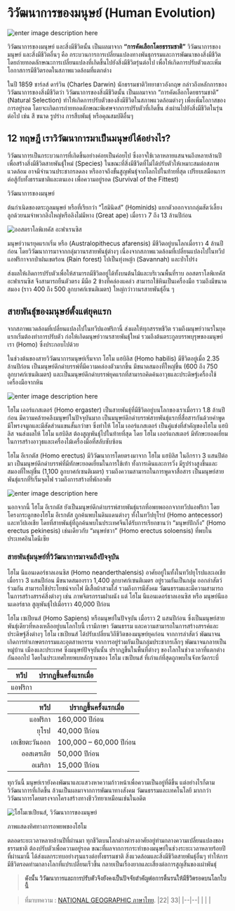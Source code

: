 วิวัฒนาการของมนุษย์ (Human Evolution)
===

![enter image description here](https://ngthai.com/app/uploads/2019/08/%E0%B8%A7%E0%B8%B4%E0%B8%A7%E0%B8%B1%E0%B8%92%E0%B8%99%E0%B8%B2%E0%B8%81%E0%B8%B2%E0%B8%A3%E0%B8%A1%E0%B8%99%E0%B8%B8%E0%B8%A9%E0%B8%A2%E0%B9%8C.jpg)

วิวัฒนาการของมนุษย์ และสิ่งมีชีวิตนั้น เป็นผลมาจาก **“การคัดเลือกโดยธรรมชาติ”**
วิวัฒนาการของมนุษย์ และสิ่งมีชีวิตอื่นๆ คือ กระบวนการการเปลี่ยนแปลงทางพันธุกรรมและการพัฒนาของสิ่งมีชีวิต โดยถ่ายทอดลักษณะการเปลี่ยนแปลงที่เกิดขึ้นไปยังสิ่งมีชีวิตรุ่นต่อไป เพื่อให้เกิดการปรับตัวและเพิ่มโอกาสการมีชีวิตรอดในสภาพแวดล้อมที่แตกต่าง

ในปี 1859 ชาร์ลส์ ดาร์วิน (Charles Darwin) นักธรรมชาติวิทยาชาวอังกฤษ กล่าวถึงหลักการของวิวัฒนาการของสิ่งมีชีวิตว่า วิวัฒนาการของสิ่งมีชีวิตนั้น เป็นผลมาจาก “การคัดเลือกโดยธรรมชาติ” (Natural Selection) ทำให้เกิดการปรับตัวของสิ่งมีชีวิตในสภาพแวดล้อมต่างๆ เพื่อเพิ่มโอกาสของการอยู่รอด โดยจะเกิดการถ่ายทอดลักษณะพิเศษจากการปรับตัวที่เกิดขึ้น ส่งผ่านไปยังสิ่งมีชีวิตในรุ่นต่อไป เช่น สี ขนาด รูปร่าง การสืบพันธุ์ หรือคุณสมบัติอื่นๆ

## 12 ทฤษฎี เราวิวัฒนาการมาเป็นมนุษย์ได้อย่างไร?

วิวัฒนาการเป็นกระบวนการที่เกิดขึ้นอย่างค่อยเป็นค่อยไป ซึ่งอาจใช้เวลาหลายแสนจนถึงหลายล้านปี เพื่อสร้างสิ่งมีชีวิตสายพันธุ์ใหม่ (Species) ในขณะที่สิ่งมีชีวิตที่ไม่ได้ปรับตัวให้เหมาะสมต่อสภาพแวดล้อม อาจมีจำนวนประชากรลดลง หรืออาจถึงขั้นสูญพันธุ์จากโลกไปในท้ายที่สุด เปรียบเสมือนการต่อสู้กับทั้งธรรมชาติและตนเอง เพื่อความอยู่รอด (Survival of the Fittest)

วิวัฒนาการของมนุษย์ 

ต้นกำเนิดของตระกูลมนุษย์ หรือที่เรียกว่า “โฮมินิดส์” (Hominids) แยกตัวออกจากกลุ่มสัตว์เลี้ยงลูกด้วยนมจำพวกลิงใหญ่หรือลิงไม่มีหาง (Great ape) เมื่อราว 7 ถึง 13 ล้านปีก่อน

![ออสตราโลพิเทคัส อะฟาเรนซิส](https://ngthai.com/app/uploads/2019/08/Australopithecus-Afarensis-768x963.jpg)

มนุษย์วานรยุคแรกเริ่ม หรือ (Australopithecus afarensis) มีชีวิตอยู่บนโลกเมื่อราว 4 ล้านปีก่อน โดยวิวัฒนาการมาจากกลุ่มวานรสายพันธุ์ต่างๆ เนื่องจากสภาพแวดล้อมที่เปลี่ยนแปลงไปในทวีปแอฟริกาจากป่าฝนเขตร้อน (Rain forest) ไปเป็นทุ่งหญ้า (Savannah) และป่าโปร่ง

ส่งผลให้เกิดการปรับตัวเพื่อให้สามารถมีชีวิตอยู่ได้ทั้งบนต้นไม้และบริเวณพื้นที่ราบ ออสตราโลพิเทคัส อะฟาเรนซิส จึงสามารถยืนตัวตรง มีมือ 2 ข้างที่คล่องแคล่ว สามารถใช้หินเป็นเครื่องมือ รวมถึงมีขนาดสมอง (ราว 400 ถึง 500 ลูกบาศก์เซนติเมตร) ใหญ่กว่าวานรสายพันธุ์อื่น ๆ

## สายพันธุ์ของมนุษย์ตั้งแต่ยุคแรก

จากสภาพแวดล้อมที่เปลี่ยนแปลงไปในทวีปแอฟริกานี้ ส่งผลให้ทุกสรรพชีวิต รวมถึงมนุษย์วานรในยุคแรกเริ่มต้องทำการปรับตัว ก่อให้เกิดมนุษย์วานรสายพันธุ์ใหม่ รวมถึงต้นตระกูลบรรพบุรุษของมนุษย์เรา (Homo) ซึ่งประกอบไปด้วย

ในช่วงต้นของสายวิวัฒนาการมนุษย์เริ่มจาก โฮโม แฮบิลิส (Homo habilis) มีชีวิตอยู่เมื่อ 2.35 ล้านปีก่อน เป็นมนุษย์ดึกดำบรรพ์ที่มีความคล่องตัวมากขึ้น มีขนาดสมองที่ใหญ่ขึ้น (600 ถึง 750 ลูกบาศก์เซนติเมตร) และเป็นมนุษย์ดึกดำบรรพ์ยุคแรกที่สามารถคิดค้นอาวุธและประดิษฐ์เครื่องใช้เครื่องมือจากหิน

![enter image description here](https://ngthai.com/app/uploads/2019/08/Homo-Habilis-969x1024.jpg)


โฮโม เออร์แกสเตอร์ (Homo ergaster) เป็นสายพันธุ์ที่มีชีวิตอยู่บนโลกของเราเมื่อราว 1.8 ล้านปีก่อน มีความคล้ายคลึงมนุษย์ในปัจจุบันมาก เป็นมนุษย์ดึกดำบรรพ์สายพันธุ์แรกที่สื่อสารกันด้วยคำพูด มีโพรงจมูกและมีสัดส่วนแขนสั้นกว่าขา ซึ่งทำให้ โฮโม เออร์แกสเตอร์ เป็นคู่แข่งที่สำคัญของโฮโม แฮบิลิส จนส่งผลให้ โฮโม แฮบิลิส ต้องสูญพันธุ์ไปในท้ายที่สุด โดย โฮโม เออร์แกสเตอร์  มีทักษะยอดเยี่ยมในการสร้างอาวุธและเครื่องไม้เครื่องมือที่สลับซับซ้อน

โฮโม อีเรกตัส (Homo erectus) มีวิวัฒนาการโดยตรงมาจาก โฮโม แฮบิลิส ในอีกราว 3 แสนปีต่อมา เป็นมนุษย์ดึกดำบรรพ์ที่มีทักษะยอดเยี่ยมในการใช้เท้า ทั้งการเดินและการวิ่ง มีรูปร่างสูงขึ้นและสมองที่ใหญ่ขึ้น (1,100 ลูกบาศก์เซนติเมตร) รวมถึงความสามารถในการพูดจาสื่อสาร เป็นมนุษย์สายพันธุ์แรกที่ริเริ่มจุดไฟ รวมถึงการสร้างที่พักอาศัย

![enter image description here](https://ngthai.com/app/uploads/2019/08/Homo-Erectus-983x1024.jpg)

นอกจากนี้ โฮโม อีเรกตัส ยังเป็นมนุษย์ดึกดำบรรพ์สายพันธุ์แรกที่อพยพออกจากทวีปแอฟริกา โดยโครงกระดูกของโฮโม อีเรกตัส ถูกค้นพบในดินแดนต่างๆ ทั้งในทวีปยุโรป (Homo antecessor) และทวีปเอเชีย โดยที่สายพันธุ์ที่ถูกค้นพบในประเทศจีนได้รับการเรียกขานว่า “มนุษย์ปักกิ่ง” (Homo erectus pekinesis) เช่นเดียวกับ “มนุษย์ชวา” (Homo erectus soloensis) ที่พบในประเทศอินโดนีเซีย

### สายพันธุ์มนุษย์ที่วิวัฒนาการมาจนถึงปัจจุบัน

โฮโม นีแอนเดอร์ธาลเอนซิส (Homo neanderthalensis) อาศัยอยู่ในทั้งในทวีปยุโรปและเอเชียเมื่อราว 3 แสนปีก่อน มีขนาดสมองราว 1,400 ลูกบาศก์เซนติเมตร อยู่รวมกันเป็นกลุ่ม ออกล่าสัตว์ร่วมกัน สามารถใช้ประโยชน์จากไฟ มีเสื้อผ้าสวมใส่ รวมถึงการมีสังคม วัฒนธรรมและมีความสามารถในการสร้างสรรค์สิ่งต่างๆ เช่น ภาพจิตรกรรมฝาผนัง แต่ โฮโม นีแอนเดอร์ธาลเอนซิส หรือ มนุษย์นีแอนเดอร์ธาล สูญพันธุ์ไปเมื่อราว 40,000 ปีก่อน

โฮโม เซเปียนส์ (Homo Sapiens) หรือมนุษย์ในปัจจุบัน เมื่อราว 2 แสนปีก่อน ซึ่งเป็นมนุษย์สายพันธุ์เดียวที่หลงเหลืออยู่บนโลกใบนี้ เรามีภาษา วัฒนธรรม และความสามารถในการสร้างสรรค์และประดิษฐ์สิ่งต่างๆ โฮโม เซเปียนส์ ได้ปรับเปลี่ยนวิถีชีวิตของมนุษย์ยุคก่อน จากการล่าสัตว์ พัฒนาจนเกิดการทำเกษตรกรรมและอุตสาหกรรม จากการอยู่ร่วมกันเป็นกลุ่มประชากรเล็กๆ พัฒนาจนกลายเป็นหมู่บ้าน เมืองและประเทศ ซึ่งมนุษย์ปัจจุบันนั้น ปรากฏขึ้นในพื้นที่ต่างๆ ของโลกในช่วงเวลาที่แตกต่างกันออกไป โดยในประเทศไทยพบหลักฐานของ โฮโม เซเปียนส์ ที่เก่าแก่ที่สุดถูกพบในจังหวัดกระบี่

| ทวีป  | ปรากฏขึ้นครั้งแรกเมื่อ |
|--|--|
|แอฟริกา |  |

|  ทวีป| ปรากฏขึ้นครั้งแรกเมื่อ |
|----------:|-----------------|
|แอฟริกา |160,000  ปีก่อน |
|ยุโรป|40,000 ปีก่อน|
|เอเชียตะวันออก|100,000 – 60,000 ปีก่อน|
|ออสเตรเลีย|50,000 ปีก่อน|
|อเมริกา|15,000 ปีก่อน|

ทุกวันนี้ มนุษย์เรายังคงพัฒนาและแสวงหาความก้าวหน้าเพื่อความเป็นอยู่ที่ดีขึ้น แต่อย่างไรก็ตาม วิวัฒนาการที่เกิดขึ้น ล้วนเป็นผลมาจากการพัฒนาทางสังคม วัฒนธรรมและเทคโนโลยี มากกว่าวิวัฒนาการโดยตรงจากโครงสร้างทางชีววิทยาเหมือนเช่นในอดีต

![โฮโมเซเปียนส์, วิวัฒนาการของมนุษย์](http://ngthai.com/app/uploads/2019/08/Migration-1024x768.png)

ภาพแสดงทิศทางการอพยพของโฮโม

ตลอดระยะเวลาหลายล้านปีที่ผ่านมา ทุกชีวิตบนโลกต่างดำรงอาศัยอยู่ท่ามกลางความเปลี่ยนแปลงของธรรมชาติ ต้องปรับตัวเพื่อความอยู่รอด ขณะที่ผลจากการกระทำของมนุษย์ในช่วงระยะเวลาหลายร้อยปีที่ผ่านมานี้ ได้ส่งผลกระทบอย่างรุนแรงต่อทั้งธรรมชาติ สิ่งแวดล้อมและสิ่งมีชีวิตสายพันธุ์อื่นๆ ทำให้การมีชีวิตรอดท่ามกลางโลกที่แปรเปลี่ยนเร็วขึ้น กลายเป็นเรื่องยากและเสี่ยงต่อการสูญสิ้นของเผ่าพันธุ์

  

>**ดังนั้น วิวัฒนาการและการปรับตัวจึงยังคงเป็นปัจจัยสำคัญต่อการดิ้นรนให้มีชีวิตรอดบนโลกใบนี้**


> ที่มาบทความ : [NATIONAL GEOGRAPHIC ภาษาไทย](https://ngthai.com/science/24384/human-evolution/).
|22|  33|
|--|--|
|  |  |

<!--stackedit_data:
eyJwcm9wZXJ0aWVzIjoidGl0bGU6IEh1bWFuIEV2b2x1dGlpb2
5cbmV4dGVuc2lvbnM6XG4gIHByZXNldDogemVyb1xuIiwiaGlz
dG9yeSI6WzE2Nzc1MTI0MTEsLTkyNjU4ODgxOCwtMTI4NTEzMD
Q2MF19
-->